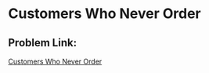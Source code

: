 
# Customers Who Never Order


## Problem Link:
[Customers Who Never Order](https://leetcode.com/problems/customers-who-never-order/description/)
